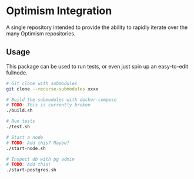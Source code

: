 # Optimism Integration
A single repository intended to provide the ability to rapidly iterate over
the many Optimism repositories.

## Usage
This package can be used to run tests, or even just spin up an easy-to-edit
fullnode.

```bash
# Git clone with submodules
git clone --recurse-submodules xxxx

# Build the submodules with docker-compose
# TODO: This is currently broken
./build.sh

# Run tests
./test.sh

# Start a node
# TODO: Add this? Maybe?
./start-node.sh

# Inspect db with pg admin
# TODO: Add this!
./start-postgres.sh
```
